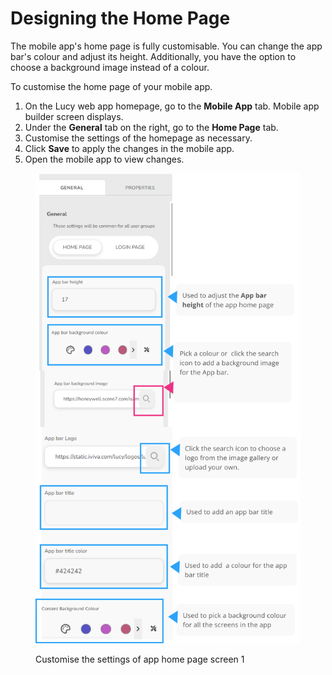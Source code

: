 # Designing the Home Page

The mobile app's home page is fully customisable. You can change the app bar's colour and adjust its height. Additionally, you have the option to choose a background image instead of a colour.

To customise the home page of your mobile app.

1. On the Lucy web app homepage, go to the **Mobile App** tab. Mobile app builder screen displays.
2. Under the **General** tab on the right, go to the **Home Page** tab.
3. Customise the settings of the homepage as necessary.
4. Click **Save** to apply the changes in the mobile app.
5. Open the mobile app to view changes.

<figure><img src="../../.gitbook/assets/App Home page settings_1_3.png" alt="" width="563"><figcaption><p>Customise the settings of app home page screen 1</p></figcaption></figure>
